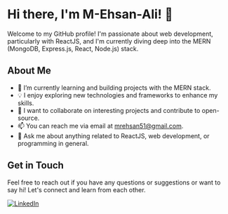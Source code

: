 # Hi there, I'm M-Ehsan-Ali! 👋

Welcome to my GitHub profile! I'm passionate about web development, particularly with ReactJS, and I'm currently diving deep into the MERN (MongoDB, Express.js, React, Node.js) stack. 

## About Me

- 🚀 I’m currently learning and building projects with the MERN stack.
- 💡 I enjoy exploring new technologies and frameworks to enhance my skills.
- 👯 I want to collaborate on interesting projects and contribute to open-source.
- 📫 You can reach me via email at [mrehsan51@gmail.com](mailto:mrehsan51@gmail.com).
- 💬 Ask me about anything related to ReactJS, web development, or programming in general.

## Get in Touch

Feel free to reach out if you have any questions or suggestions or want to say hi! Let's connect and learn from each other.

[![LinkedIn](https://img.shields.io/badge/LinkedIn-Connect-blue)](linkedin.com/in/ehsan-ali-135291120/)
